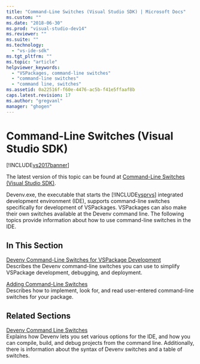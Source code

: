 ```yaml
---
title: "Command-Line Switches (Visual Studio SDK) | Microsoft Docs"
ms.custom: ""
ms.date: "2018-06-30"
ms.prod: "visual-studio-dev14"
ms.reviewer: ""
ms.suite: ""
ms.technology: 
  - "vs-ide-sdk"
ms.tgt_pltfrm: ""
ms.topic: "article"
helpviewer_keywords: 
  - "VSPackages, command-line switches"
  - "command-line switches"
  - "command line, switches"
ms.assetid: 0a22516f-f60e-4476-ac5b-f41e5ffaaf8b
caps.latest.revision: 17
ms.author: "gregvanl"
manager: "ghogen"
---
```

# Command-Line Switches (Visual Studio SDK)
[!INCLUDE[vs2017banner](../includes/vs2017banner.md)]

The latest version of this topic can be found at [Command-Line Switches (Visual Studio SDK)](https://docs.microsoft.com/visualstudio/extensibility/command-line-switches-visual-studio-sdk).  
  
Devenv.exe, the executable that starts the [!INCLUDE[vsprvs](../includes/vsprvs-md.md)] integrated development environment (IDE), supports command-line switches specifically for development of VSPackages. VSPackages can also make their own switches available at the Devenv command line. The following topics provide information about how to use command-line switches in the IDE.  
  
## In This Section  
 [Devenv Command-Line Switches for VSPackage Development](../extensibility/devenv-command-line-switches-for-vspackage-development.md)  
 Describes the Devenv command-line switches you can use to simplify VSPackage development, debugging, and deployment.  
  
 [Adding Command-Line Switches](../extensibility/adding-command-line-switches.md)  
 Describes how to implement, look for, and read user-entered command-line switches for your package.  
  
## Related Sections  
 [Devenv Command Line Switches](../ide/reference/devenv-command-line-switches.md)  
 Explains how Devenv lets you set various options for the IDE, and how you can compile, build, and debug projects from the command line. Additionally, there is information about the syntax of Devenv switches and a table of switches.

